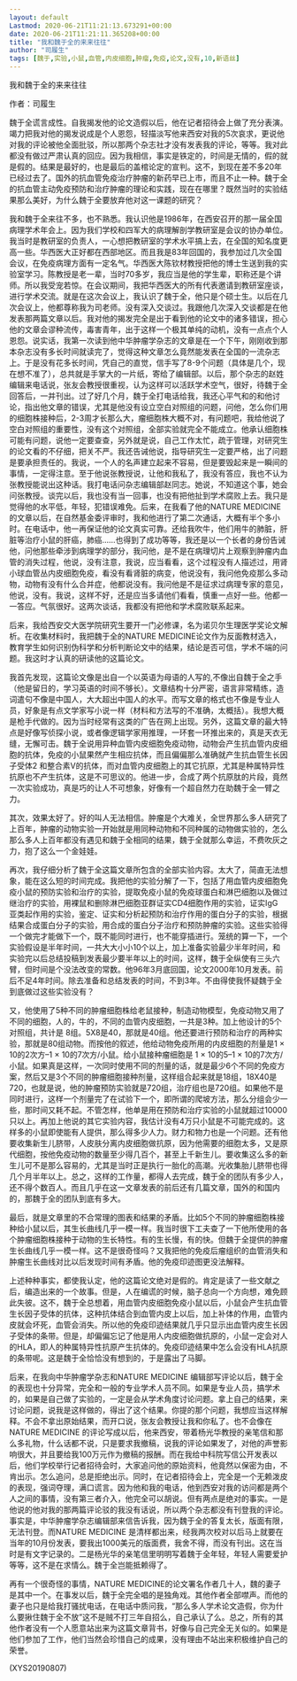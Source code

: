```yaml
---
layout: default
Lastmod: 2020-06-21T11:21:13.673291+00:00
date: 2020-06-21T11:21:11.365208+00:00
title: "我和魏于全的来来往往"
author: "司履生"
tags: [魏于,实验,小鼠,血管,内皮细胞,肿瘤,免疫,论文,没有,10,新语丝]
---
```


我和魏于全的来来往往

作者：司履生

魏于全谎言成性。自我揭发他的论文造假以后，他在记者招待会上做了充分表演。竭力把我对他的揭发说成是个人恩怨，轻描淡写他来西安对我的5次哀求，更说他对我的评论被他全面批驳，所以那两个杂志社才没有发表我的评论，等等。我对此都没有做过严肃认真的回应。因为我相信，事实是铁定的，时间是无情的，假的就是假的。结果是最好的，也是最后的盖棺论定的宣判。这不，到现在差不多20年已经过去了。国外的抗血管免疫治疗肿瘤的新药早已上市，而且不止一种。魏于全的抗血管主动免疫预防和治疗肿瘤的理论和实践，现在在哪里？既然当时的实验结果那么美好，为什么魏于全要放弃他对这一课题的研究？

我和魏于全来往不多，也不熟悉。我认识他是1986年，在西安召开的那一届全国病理学术年会上。因为我们学校和四军大的病理解剖学教研室是会议的协办单位。我当时是教研室的负责人，一心想把教研室的学术水平搞上去，在全国的知名度更高一些。华西医大正好都在西部地区。而且我是83年回国的，我参加过几次全国会议，在免疫病理方面有一定名气。华西医大陈钦材教授把他的博士生送到我的实验室学习。陈教授是老一辈，当时70多岁，我应当是他的学生辈，职称还是个讲师。所以我受宠若惊。在会议期间，我把华西医大的所有代表邀请到教研室座谈，进行学术交流。就是在这次会议上，我认识了魏于全，他只是个硕士生。以后在几次会议上，他都尊称我为司老师。没有深入交谈过。我跟他几次深入交谈都是在他发表那两篇文章以后。我对他的揭发完全是出于看到他的论文中的诸多错误，担心他的文章会谬种流传，毒害青年，出于这样一个极其单纯的动机，没有一点点个人恩怨。说实话，我第一次读到他中华肿瘤学杂志的文章是在一个下午，刚刚收到那本杂志没有多长时间就读完了，觉得这种文章怎么竟然能发表在全国的一流杂志上。于是没有花多长时间，凭自己的直觉，信手写了8-9个问题（具体是几个，现在想不准了），总共就是手掌大的一片纸，寄给了编辑部。以后，那个杂志的赵姓编辑来电话说，张友会教授很重视，认为这样可以活跃学术空气，很好，待魏于全回答后，一并刊出。过了好几个月，魏于全打电话给我，我还心平气和的和他讨论，指出他文章的错误，尤其是他没有设立空白对照组的问题，问他，怎么你们用的细胞株接种后，2-3周才长那么大，瘤细胞株大概不对，有问题吧，我给他说了空白对照组的重要性，没有这个对照组，全部实验就完全不能成立。他承认细胞株可能有问题，说他一定要查查，另外就是说，自己工作太忙，疏于管理，对研究生的论文看的不仔细，把关不严。我还告诫他说，指导研究生一定要严格，出了问题是要承担责任的。我说，一个人的名声建立起来不容易，但是要毁起来是一瞬间的事情，一定得注意。至于他说张教授说，让他和我私了，我没有答应，我也不认为张教授能说出这种话。我打电话问杂志编辑部赵同志。她说，不知道这个事，她会问张教授。谈完以后，我也没有当一回事，也没有把他扯到学术腐败上去。我只是觉得他的水平低，年轻，犯错误难免。后来，在我看了他的NATURE MEDICINE的文章以后，在自然基金委评审时，我和他进行了第二次通话，大概有半个多小时。在电话中，他一再保证他的论文真实可靠。还给我吹牛，他们用牛的肺脏，肝脏等治疗小鼠的肝癌，肺癌……也得到了成功等等，我还是以一个长者的身份告诫他，问他那些牵涉到病理学的部分，我问他，是不是在病理切片上观察到肿瘤内血管的消失过程，他说，没有注意，我说，应当看看，这个过程没有人描述过，用肾小球血管丛内皮细胞免疫，看没有看肾脏的病变，他说没有，我问他免疫那么多动物，动物有没有什么合并症，他都说没有。我问他是不是征求过病理专家的意见，他说，没有。我说，这样不好，还是应当多请他们看看，慎重一点好一些。他都一一答应。气氛很好。这两次谈话，我都没有把他和学术腐败联系起来。

后来，我给西安交大医学院研究生要开一门必修课，名为诺贝尔生理医学奖论文解析。在收集材料时，我把魏于全的NATURE MEDICINE论文作为反面教材选入，教育学生如何识别伪科学和分析判断论文中的结果，结论是否可信，学术不端的问题。我这时才认真的研读他的这篇论文。

我首先发现，这篇论文像是出自一个以英语为母语的人写的,不像出自魏于全之手（他是留日的，学习英语的时间不够长）。文章结构十分严密，语言非常精练，造词遣句不像是中国人，大大超出中国人的水平。而写文章的格式也不像是专业人员，好象是有点文学家写小说一样（材料和方法写的不准确，太概括）。我想大概是枪手代做的。因为当时经常有这类的广告在网上出现。另外，这篇文章的最大特点是好像写侦探小说，或者像逻辑学家用推理，一环套一环推出来的，真是天衣无缝，无懈可击。魏于全说用异种血管内皮细胞免疫动物，动物会产生抗血管内皮细胞的抗体，免疫的小鼠果然产生相应抗体，而且偏偏那么准确就产生抗血管生长因子受体2 和整合素V的抗体，而对血管内皮细胞上的其它抗原，尤其是种属特异性抗原也不产生抗体，这是不可思议的。他进一步，合成了两个抗原肽的片段，竟然一次实验成功，真是巧的让人不可想象，好像有一个超自然力在助魏于全一臂之力。

其次，效果太好了。好的叫人无法相信。肿瘤是个大难关，全世界那么多人研究了上百年，肿瘤的动物实验一开始就是用同种动物和不同种属的动物做实验的，怎么那么多人上百年都没有遇见和魏于全相同的结果，魏于全就那么幸运，不费吹灰之力，抱了这么一个金娃娃。

再次，我仔细分析了魏于全这篇文章所包含的全部实验内容。太大了，简直无法想象，能在这么短的时间完成。我把他的实验分解了一下，包括了用血管内皮细胞免疫小鼠的预防实验和治疗的实验，提取免疫小鼠的免疫球蛋白和淋巴细胞以及做过继治疗的实验，用裸鼠和删除淋巴细胞亚群证实CD4细胞作用的实验，证实IgG 亚类起作用的实验，鉴定、证实和分析起预防和治疗作用的蛋白分子的实验，根据结果合成蛋白分子的实验，用合成的蛋白分子治疗和预防肿瘤的实验。这些实验得一个做完才能做下一个，既不能同时进行，也不能穿插进行。笼统的算一下，一个实验假设是半年时间，一共大大小小10个以上，加上准备实验最少半年时间，和实验完以后总结投稿到发表最少要半年以上的时间，这样，魏于全纵使有三头六臂，但时间是个没法改变的常数。他96年3月底回国，论文2000年10月发表。前后不足4年时间。除去准备和总结发表的时间，不到3年。不由得使我怀疑魏于全到底做过这些实验没有？

又，他使用了5种不同的肿瘤细胞株给老鼠接种，制造动物模型，免疫动物又用了不同的细胞，人的，牛的，不同的血管内皮细胞，一共是3种。加上他设计的5个对照组，共计是 8组。5X8是40，那就是40组。他还要进行预防和治疗的两种实验，那就是80组动物。而按他的叙述，他给动物免疫所用的内皮细胞的剂量是1 × 10的2次方–1 × 10的7次方/小鼠。给小鼠接种瘤细胞是 1 × 10的5–1 × 10的7次方/小鼠。如果真是这样，一次同时使用不同的剂量的话，就是最少6个不同的免疫方案，然后又是3个不同的肿瘤细胞接种剂量，这样组合起来就是18组，18X40是720，也就是说，他的肿瘤预防实验就是720组，治疗组也是720组。如果他不是同时进行，这样一个剂量完了在试验下一个，即所谓的爬坡方法，那么分组会少一些，那时间又耗不起。不管怎样，他单是用在预防和治疗实验的小鼠就超过10000只以上。再加上他说的其它实验内容，我估计没有4万只小鼠是不可能完成的。这样多的小鼠即使能有人提供，那么得多少人力。财力和物力也是一个问题。还有他要收集新生儿脐带，人皮肤分离内皮细胞做抗原，因为他需要的细胞太多，又是原代细胞，按他免疫动物的数量至少得几百个，甚至上千新生儿。要收集这么多的新生儿可不是那么容易的，尤其是当时正是执行一胎化的高潮。光收集胎儿脐带也得几个月半年以上。总之，这样的工作量，都得人去完成，魏于全的团队有多少人，还不得个数百人。而且几乎在这一文章发表的前后还有几篇文章，国外的和国内的，那魏于全的团队到底有多大。

最后，就是文章里的不合常理的图表和结果的矛盾。比如5个不同的肿瘤细胞株接种给小鼠以后，其生长曲线几乎一模一样。我当时很下工夫查了一下他所使用的各个肿瘤细胞株接种于动物的生长特性。有的生长慢，有的快。但魏于全提供的肿瘤生长曲线几乎一模一样。这不是很奇怪吗？又我把他的免疫后瘤组织的血管消失和肿瘤生长曲线对比以后发现时间有矛盾。他的免疫印迹图更没法解释。

上述种种事实，都使我认定，他的这篇论文绝对是假的。肯定是读了一些文献之后，编造出来的一个故事。但是，人在编谎的时候，脑子总向一个方向想，难免顾此失彼。这不，魏于全总想着，用血管内皮细胞免疫小鼠以后，小鼠会产生抗血管生长因子受体的抗体，这种抗体结合到血管内皮上以后，加上补体的作用，血管内皮就会坏死，血管会消失。所以他的免疫印迹结果就几乎只显示出血管内皮生长因子受体的条带。但是，却偏偏忘记了他是用人内皮细胞做抗原的，小鼠一定会对人的HLA，即人的种属特异性抗原产生抗体的。免疫印迹结果中怎么会没有HLA抗原的条带呢。这是魏于全恰恰没有想到的，于是露出了马脚。

后来，在我向中华肿瘤学杂志和NATURE MEDICINE 编辑部写评论以后，魏于全的表现也十分异常，完全和一般的专业学术人员不同。如果是专业人员，搞学术的，如果是自己做了实验的，一定是会从学术角度讨论问题。拿上自己的结果，来讨论问题，说我是这样做的，得出了这个结果。你提的那个问题，我想应当这样解释。不会不拿出原始结果，而开口说，张友会教授让我和你私了。也不会像在NATURE MEDICINE 的评论写成以后，他来西安，带着杨光华教授的亲笔信和那么多礼物，什么话都不说，只是要求我撤稿，说我的评论如果发了，对他的声誉影响很大，并且要给我100万元作为撤稿的报酬。而在我给中科院写信公开发表以后，他们学校举行记者招待会时，大家追问他的原始资料，他竟然以保密为由，不肯出示。怎么追问，总是拒绝出示。同时，在记者招待会上，完全是一个无赖泼皮的表现，强词夺理，满口谎言。因为他和我的电话，他到西安对我的访问都是两个人之间的事情，没有第三者介入，他完全可以胡说。但有两点是绝对的事实。一是他说的他对我的那两篇评论驳的我没有话说，所以两个杂志都没有刊登我的评论。事实是，中华肿瘤学杂志编辑部来信告诉我，因为魏于全的答复太长，版面有限，无法刊登。而NATURE MEDICINE 是清样都出来，经我两次校对以后马上就要在当年的10月份发表，要我出1000美元的版面费，我舍不得，而没有刊出。这在当时是有文字记录的。二是杨光华的亲笔信里明明写着魏于全年轻，年轻人需要爱护等等，这不是在求情么。魏于全岂能抵赖得了。

再有一个很奇怪的事情，NATURE MEDICINE的论文署名作者几十人，魏的妻子是其中一个。在事发以后，魏于全完全唱的是独角戏。其他作者全部噤声。而他的妻子也只是给我打骚扰电话，在电话中质问我，“那么多人学术论文造假，你为什么要揪住魏于全不放”这不是贼不打三年自招么，自己承认了么。总之，所有的其他作者没有一个人愿意站出来为这篇文章背书，好像与自己完全无关似的。如果是他们参加了工作，他们当然会珍惜自己的成果，没有理由不站出来积极维护自己的荣誉。

(XYS20190807)

